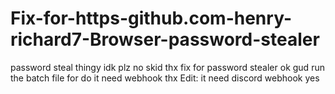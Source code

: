# Fix-for-https-github.com-henry-richard7-Browser-password-stealer
password steal thingy idk plz no skid thx
fix for password stealer ok gud run the batch file for do it need webhook thx Edit: it need discord webhook yes
